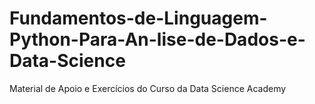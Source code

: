 # Fundamentos-de-Linguagem-Python-Para-An-lise-de-Dados-e-Data-Science
Material de Apoio e Exercícios do Curso da Data Science Academy
